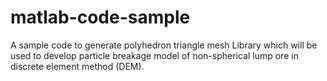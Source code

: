 # matlab-code-sample
A sample code to generate polyhedron triangle mesh Library which will be used to develop particle breakage model of non-spherical lump ore in discrete element method (DEM).
